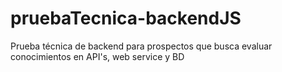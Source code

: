 # pruebaTecnica-backendJS
Prueba técnica de backend para prospectos que busca evaluar conocimientos en API's, web service y BD
